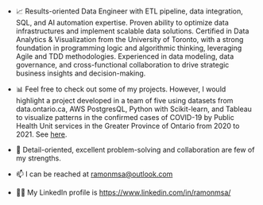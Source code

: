 
- :chart_with_upwards_trend: Results-oriented Data Engineer with ETL pipeline, data integration, SQL, and AI automation expertise. Proven ability to optimize data infrastructures and implement scalable data solutions. Certified in Data Analytics & Visualization from the University of Toronto, with a strong foundation in programming logic and algorithmic thinking, leveraging Agile and TDD methodologies. Experienced in data modeling, data governance, and cross-functional collaboration to drive strategic business insights and decision-making.


- :bar_chart: Feel free to check out some of my projects. However, I would highlight a project developed in a team of five using datasets from data.ontario.ca, AWS PostgresQL, Python with Scikit-learn, and Tableau to visualize patterns in the confirmed cases of COVID-19 by Public Health Unit services in the Greater Province of Ontario from 2020 to 2021. See [here](https://github.com/ramonmsa/COVID-19-Confirmed-Cases-in-Ontario).

 - :wrench: Detail-oriented, excellent problem-solving and collaboration are few of my strengths.

- 📫 I can be reached at ramonmsa@outlook.com  

- :technologist: My LinkedIn profile is https://www.linkedin.com/in/ramonmsa/


<!---
ramonmsa/ramonmsa is a ✨ special ✨ repository because its `README.md` (this file) appears on your GitHub profile.
You can click the Preview link to take a look at your changes.
--->
